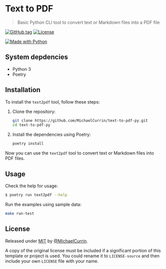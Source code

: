 # Text to PDF
> Basic Python CLI tool to convert text or Markdown files into a PDF file

[![GitHub tag](https://img.shields.io/github/tag/MichaelCurrin/text-to-pdf-py?include_prereleases=&sort=semver)](https://github.com/MichaelCurrin/text-to-pdf-py/releases/)
[![License](https://img.shields.io/badge/License-MIT-blue)](#license)

[![Made with Python](https://img.shields.io/badge/Python-blue?logo=python&logoColor=white)](https://python.org "Go to Python website")


## System depdencies

- Python 3
- Poetry

## Installation

To install the `text2pdf` tool, follow these steps:

1. Clone the repository:
    ```sh
    git clone https://github.com/MichaelCurrin/text-to-pdf-py.git
    cd text-to-pdf-py
    ```
1. Install the dependencies using Poetry:
    ```sh
    poetry install
    ```


Now you can use the `text2pdf` tool to convert text or Markdown files into PDF files.


## Usage

Check the help for usage:

```sh
$ poetry run text2pdf --help
```

Run the examples using sample data:

```sh
make run-test
```


## License

Released under [MIT](/LICENSE) by [@MichaelCurrin](https://github.com/MichaelCurrin).

A copy of the original license must be included if a significant portion of this template or project is used. You could rename it to `LICENSE-source` and then include your own `LICENSE` file with your name.
